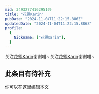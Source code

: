 ```yaml
---
mid: 3493277416295169
title: "花翎Karin"
pubDate: "2024-11-04T11:22:15.886Z"
updatedDate: "2024-11-04T11:22:15.886Z"
profile:
  {
    Nickname: ["花翎Karin"],
  }
---
```


关注[花翎Karin](https://space.bilibili.com/3493277416295169)谢谢喵~ 关注[花翎Karin](https://space.bilibili.com/3493277416295169)谢谢喵~

## 此条目有待补充
你可以在[这里](https://github.com/Yuhanawa/VTuber.ICU/edit/master/src/content/v/花翎Karin/index.md)编辑本文
